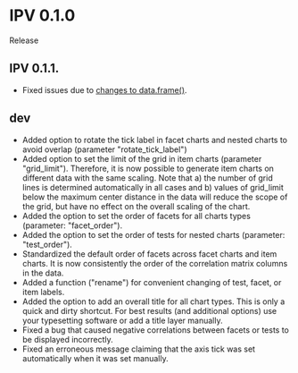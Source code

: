 # IPV 0.1.0
Release

## IPV 0.1.1.
* Fixed issues due to  [changes to data.frame()](https://developer.r-project.org/Blog/public/2020/02/16/stringsasfactors/index.html
).

## dev
* Added option to rotate the tick label in facet charts and nested charts to avoid overlap (parameter "rotate_tick_label")
* Added option to set the limit of the grid in item charts (parameter "grid_limit"). Therefore, it is now possible to generate item charts on different data with the same scaling. Note that a) the number of grid lines is determined automatically in all cases and b) values of grid_limit below the maximum center distance in the data will reduce the scope of the grid, but have no effect on the overall scaling of the chart.
* Added the option to set the order of facets for all charts types (parameter: "facet_order").
* Added the option to set the order of tests for nested charts (parameter: "test_order").
* Standardized the default order of facets across facet charts and item charts. It is now consistently the order of the correlation matrix columns in the data.
* Added a function ("rename") for convenient changing of test, facet, or item labels.
* Added the option to add an overall title for all chart types. This is only a quick and dirty shortcut. For best results (and additional options) use your typesetting software or add a title layer manually.
* Fixed a bug that caused negative correlations between facets or tests to be displayed incorrectly.
* Fixed an erroneous message claiming that the axis tick was set automatically when it was set manually.
